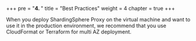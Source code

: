 +++
pre = "<b>4. </b>"
title = "Best Practices"
weight = 4
chapter = true
+++

When you deploy ShardingSphere Proxy on the virtual machine and want to use it in the production environment, we recommend that you use CloudFormat or Terraform for multi AZ deployment.
